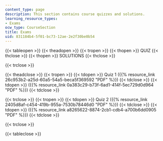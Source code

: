 ```yaml
---
content_type: page
description: This section contains course quizzes and solutions.
learning_resource_types:
- Exams
ocw_type: CourseSection
title: Exams
uid: 831184b4-5f01-bc73-12ae-2e2f30be0b54
---
```


{{< tableopen >}}
{{< theadopen >}}
{{< tropen >}}
{{< thopen >}}
QUIZ
{{< thclose >}}
{{< thopen >}}
SOLUTIONS
{{< thclose >}}

{{< trclose >}}

{{< theadclose >}}
{{< tropen >}}
{{< tdopen >}}
Quiz 1 ({{% resource_link 26c953b2-a25d-60a5-54a5-beca5f369592 "PDF" %}})
{{< tdclose >}}
{{< tdopen >}}
({{% resource_link 0a383c29-b73f-6ad1-414f-5ec729d0d964 "PDF" %}})
{{< tdclose >}}

{{< trclose >}}
{{< tropen >}}
{{< tdopen >}}
Quiz 2 ({{% resource_link 2405d8af-c454-419b-955a-7530b78446d0 "PDF" %}})
{{< tdclose >}}
{{< tdopen >}}
({{% resource_link a8265622-8874-2cb1-cdb4-a700b6dd0905 "PDF" %}})
{{< tdclose >}}

{{< trclose >}}

{{< tableclose >}}